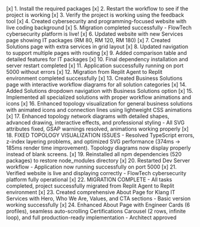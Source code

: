 [x] 1. Install the required packages
[x] 2. Restart the workflow to see if the project is working
[x] 3. Verify the project is working using the feedback tool
[x] 4. Created cybersecurity and programming-focused website with live coding background
[x] 5. Migration completed successfully - FlowTech cybersecurity platform is live!
[x] 6. Updated website with new Services page showing IT packages (RM 80, RM 120, RM 180)
[x] 7. Created Solutions page with extra services in grid layout
[x] 8. Updated navigation to support multiple pages with routing
[x] 9. Added comparison table and detailed features for IT packages
[x] 10. Final dependency installation and server restart completed
[x] 11. Application successfully running on port 5000 without errors
[x] 12. Migration from Replit Agent to Replit environment completed successfully
[x] 13. Created Business Solutions page with interactive workflow diagrams for all solution categories
[x] 14. Added Solutions dropdown navigation with Business Solutions option
[x] 15. Implemented all specialized solutions with proper workflow animations and icons
[x] 16. Enhanced topology visualization for general business solutions with animated icons and connection lines using lightweight CSS animations
[x] 17. Enhanced topology network diagrams with detailed shapes, advanced drawing, interactive effects, and professional styling - All SVG attributes fixed, GSAP warnings resolved, animations working properly
[x] 18. FIXED TOPOLOGY VISUALIZATION ISSUES - Resolved TypeScript errors, z-index layering problems, and optimized SVG performance (374ms → 185ms render time improvement). Topology diagrams now display properly instead of blank screens.
[x] 19. Reinstalled all npm dependencies (520 packages) to restore node_modules directory
[x] 20. Restarted Dev Server workflow - Application now running successfully on port 5000
[x] 21. Verified website is live and displaying correctly - FlowTech cybersecurity platform fully operational
[x] 22. MIGRATION COMPLETE - All tasks completed, project successfully migrated from Replit Agent to Replit environment
[x] 23. Created comprehensive About Page for Klang IT Services with Hero, Who We Are, Values, and CTA sections - Basic version working successfully
[x] 24. Enhanced About Page with Engineer Cards (6 profiles), seamless auto-scrolling Certifications Carousel (2 rows, infinite loop), and full production-ready implementation - Architect approved